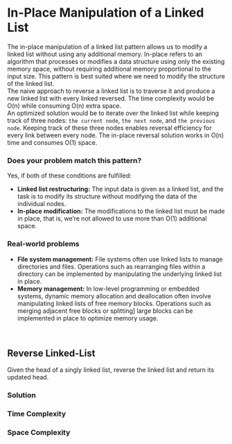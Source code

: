 # In-Place Manipulation of a Linked List
The in-place manipulation of a linked list pattern allows us to modify a linked list without using any additional
memory. In-place refers to an algorithm that processes or modifies a data structure using only the existing memory
space, without requiring additional memory proportional to the input size. This pattern is best suited where we need to
modify the structure of the linked list. <br />
The naive approach to reverse a linked list is to traverse it and produce a new linked list with every linked reversed.
The time complexity would be O(n) while consuming O(n) extra space. <br />
An optimized solution would be to iterate over the linked list while keeping track of three nodes: `the current node`,
`the next node`, and `the previous node`. Keeping track of these three nodes enables reversal efficiency for every link
between every node. The in-place reversal solution works in O(n) time and consumes O(1) space.

### Does your problem match this pattern?
Yes, if both of these conditions are fulfilled:
* **Linked list restructuring:** The input data is given as a linked list, and the task is to modify its structure
without modifying the data of the individual nodes.
* **In-place modification:** The modifications to the linked list must be made in place, that is, we’re not allowed to
use more than O(1) additional space.

### Real-world problems
* **File system management:** File systems often use linked lists to manage directories and files. Operations such as
rearranging files within a directory can be implemented by manipulating the underlying linked list in place.
* **Memory management:** In low-level programming or embedded systems, dynamic memory allocation and deallocation often
involve manipulating linked lists of free memory blocks. Operations such as merging adjacent free blocks or splitting]
large blocks can be implemented in place to optimize memory usage.

<br />

## Reverse Linked-List
Given the head of a singly linked list, reverse the linked list and return its updated head.

### Solution


### Time Complexity


### Space Complexity
